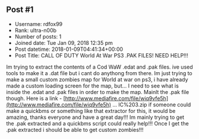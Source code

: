 ## Post #1
- Username: rdfox99
- Rank: ultra-n00b
- Number of posts: 1
- Joined date: Tue Jan 09, 2018 12:35 pm
- Post datetime: 2018-01-09T04:41:34+00:00
- Post Title: CALL OF DUTY World At War PS3 .PAK FILES! NEED HELP!!!

Im trying to extract the contents of a Cod WaW .edat and .pak files. ive used tools to make it a .dat file but i cant do anythong from there. Im just trying to make a small custom zombies map for World at war on ps3, i have already made a custom loading screen for the map, but... I need to see what is inside the .edat and .pak files in order to make the map. Mainlt the .pak file though.
Here is a link - [http://www.mediafire.com/file/wiq9vfe5h](http://www.mediafire.com/file/wiq9vfe5h) ... lC%203.zip
if someone could make a quickbms or something like that extractor for this, it would be amazing, thanks everyone and have a great day!!!
Im mainly trying to get the .pak extracted and a quickbms script could really help!!!
Once I get the .pak extracted i should be able to get custom zombies!!!
